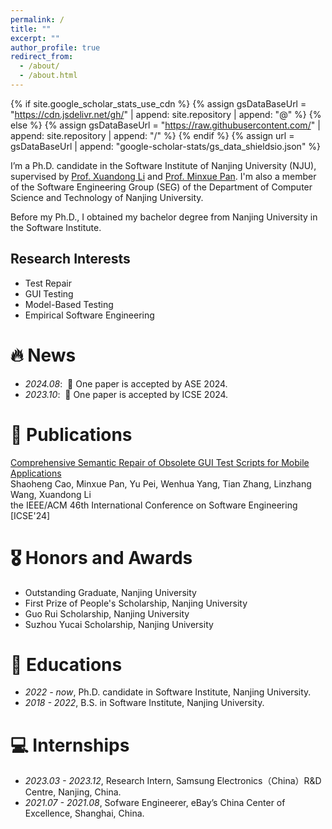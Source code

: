 ```yaml
---
permalink: /
title: ""
excerpt: ""
author_profile: true
redirect_from: 
  - /about/
  - /about.html
---
```


{% if site.google_scholar_stats_use_cdn %}
{% assign gsDataBaseUrl = "https://cdn.jsdelivr.net/gh/" | append: site.repository | append: "@" %}
{% else %}
{% assign gsDataBaseUrl = "https://raw.githubusercontent.com/" | append: site.repository | append: "/" %}
{% endif %}
{% assign url = gsDataBaseUrl | append: "google-scholar-stats/gs_data_shieldsio.json" %}

<span class='anchor' id='about-me'></span>

I’m a Ph.D. candidate in the Software Institute of Nanjing University (NJU), supervised by [Prof. Xuandong Li](https://cs.nju.edu.cn/lixuandong/index.htm) and [Prof. Minxue Pan](https://minxuepan.github.io/). I'm also a member of the Software Engineering Group (SEG) of the Department of Computer Science and Technology of Nanjing University.

Before my Ph.D., I obtained my bachelor degree from Nanjing University in the Software Institute.

<h2>Research Interests</h2>
<ul>
  <li>Test Repair</li>
  <li>GUI Testing</li>
  <li>Model-Based Testing</li>
  <li>Empirical Software Engineering</li>
</ul>



# 🔥 News
- *2024.08*: &nbsp;🎉 One paper is accepted by ASE 2024.
- *2023.10*: &nbsp;🎉 One paper is accepted by ICSE 2024.

# 📝 Publications 

<div>
  <div class="paper-title"><a href="https://dl.acm.org/doi/10.1145/3597503.3639108">Comprehensive Semantic Repair of Obsolete GUI Test Scripts for Mobile Applications</a></div>
  <div class="paper-authors"><span class="author-emphasis">Shaoheng Cao</span>, Minxue Pan, Yu Pei, Wenhua Yang, Tian Zhang, Linzhang Wang, Xuandong Li</div>
  <div class="paper-presenter">the IEEE/ACM 46th International Conference on Software Engineering &#91;ICSE'24&#93;</div>
 </div> 

# 🎖 Honors and Awards
- Outstanding Graduate, Nanjing University
- First Prize of People's Scholarship, Nanjing University
- Guo Rui Scholarship, Nanjing University
- Suzhou Yucai Scholarship, Nanjing University

# 📖 Educations
- *2022 - now*, Ph.D. candidate in Software Institute, Nanjing University.
- *2018 - 2022*, B.S. in Software Institute, Nanjing University. 

# 💻 Internships
- *2023.03 - 2023.12*, Research Intern, Samsung Electronics（China）R&D Centre, Nanjing, China.
- *2021.07 - 2021.08*, Sofware Engineerer, eBay’s China Center of Excellence, Shanghai, China.